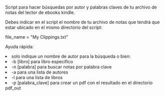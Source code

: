 Script para hacer búsquedas por autor y palabras claves de tu archivo de notas del lector de ebooks kindle.

Debes indicar en el script el nombre de tu archivo de notas que tendrá que estar ubicado en el mismo directorio del script:

file_name = "My Clippings.txt"

Ayuda rápida:	

<li>solo indique un nombre de autor para la búsqueda o bien:
<li>-b [libro] para libro especifico
<li>-n [palabra] para buscar notas por palabra clave
<li>-a para una lista de autores
<li>-l para una lista de libros
<li>-p [palabra_clave] para crear un pdf con el resultado en el directorio pdf_out
